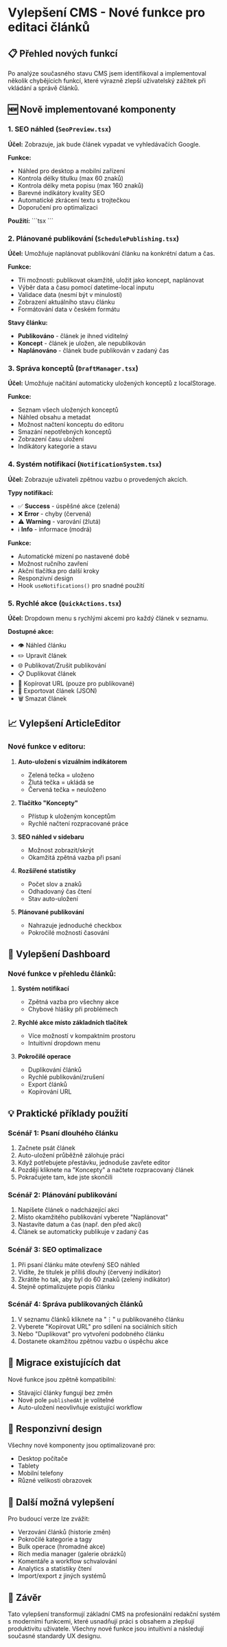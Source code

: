 # Vylepšení CMS - Nové funkce pro editaci článků

## 📋 Přehled nových funkcí

Po analýze současného stavu CMS jsem identifikoval a implementoval několik chybějících funkcí, které výrazně zlepší uživatelský zážitek při vkládání a správě článků.

## 🆕 Nově implementované komponenty

### 1. SEO náhled (`SeoPreview.tsx`)
**Účel:** Zobrazuje, jak bude článek vypadat ve vyhledávačích Google.

**Funkce:**
- Náhled pro desktop a mobilní zařízení
- Kontrola délky titulku (max 60 znaků)
- Kontrola délky meta popisu (max 160 znaků)
- Barevné indikátory kvality SEO
- Automatické zkrácení textu s trojtečkou
- Doporučení pro optimalizaci

**Použití:**
\`\`\`tsx
<SeoPreview
  title="Název článku"
  excerpt="Popis článku pro SEO"
  url="pavelfiser.cz/aktuality/nazev-clanku"
/>
\`\`\`

### 2. Plánované publikování (`SchedulePublishing.tsx`)
**Účel:** Umožňuje naplánovat publikování článku na konkrétní datum a čas.

**Funkce:**
- Tři možnosti: publikovat okamžitě, uložit jako koncept, naplánovat
- Výběr data a času pomocí datetime-local inputu
- Validace data (nesmí být v minulosti)
- Zobrazení aktuálního stavu článku
- Formátování data v českém formátu

**Stavy článku:**
- **Publikováno** - článek je ihned viditelný
- **Koncept** - článek je uložen, ale nepublikován
- **Naplánováno** - článek bude publikován v zadaný čas

### 3. Správa konceptů (`DraftManager.tsx`)
**Účel:** Umožňuje načítání automaticky uložených konceptů z localStorage.

**Funkce:**
- Seznam všech uložených konceptů
- Náhled obsahu a metadat
- Možnost načtení konceptu do editoru
- Smazání nepotřebných konceptů
- Zobrazení času uložení
- Indikátory kategorie a stavu

### 4. Systém notifikací (`NotificationSystem.tsx`)
**Účel:** Zobrazuje uživateli zpětnou vazbu o provedených akcích.

**Typy notifikací:**
- ✅ **Success** - úspěšné akce (zelená)
- ❌ **Error** - chyby (červená)
- ⚠️ **Warning** - varování (žlutá)
- ℹ️ **Info** - informace (modrá)

**Funkce:**
- Automatické mizení po nastavené době
- Možnost ručního zavření
- Akční tlačítka pro další kroky
- Responzivní design
- Hook `useNotifications()` pro snadné použití

### 5. Rychlé akce (`QuickActions.tsx`)
**Účel:** Dropdown menu s rychlými akcemi pro každý článek v seznamu.

**Dostupné akce:**
- 👁️ Náhled článku
- ✏️ Upravit článek
- 🌐 Publikovat/Zrušit publikování
- 📋 Duplikovat článek
- 🔗 Kopírovat URL (pouze pro publikované)
- 💾 Exportovat článek (JSON)
- 🗑️ Smazat článek

## 📈 Vylepšení ArticleEditor

### Nové funkce v editoru:
1. **Auto-uložení s vizuálním indikátorem**
   - Zelená tečka = uloženo
   - Žlutá tečka = ukládá se
   - Červená tečka = neuloženo

2. **Tlačítko "Koncepty"**
   - Přístup k uloženým konceptům
   - Rychlé načtení rozpracované práce

3. **SEO náhled v sidebaru**
   - Možnost zobrazit/skrýt
   - Okamžitá zpětná vazba při psaní

4. **Rozšířené statistiky**
   - Počet slov a znaků
   - Odhadovaný čas čtení
   - Stav auto-uložení

5. **Plánované publikování**
   - Nahrazuje jednoduché checkbox
   - Pokročilé možnosti časování

## 🔧 Vylepšení Dashboard

### Nové funkce v přehledu článků:
1. **Systém notifikací**
   - Zpětná vazba pro všechny akce
   - Chybové hlášky při problémech

2. **Rychlé akce místo základních tlačítek**
   - Více možností v kompaktním prostoru
   - Intuitivní dropdown menu

3. **Pokročilé operace**
   - Duplikování článků
   - Rychlé publikování/zrušení
   - Export článků
   - Kopírování URL

## 💡 Praktické příklady použití

### Scénář 1: Psaní dlouhého článku
1. Začnete psát článek
2. Auto-uložení průběžně zálohuje práci
3. Když potřebujete přestávku, jednoduše zavřete editor
4. Později kliknete na "Koncepty" a načtete rozpracovaný článek
5. Pokračujete tam, kde jste skončili

### Scénář 2: Plánování publikování
1. Napíšete článek o nadcházející akci
2. Místo okamžitého publikování vyberete "Naplánovat"
3. Nastavíte datum a čas (např. den před akcí)
4. Článek se automaticky publikuje v zadaný čas

### Scénář 3: SEO optimalizace
1. Při psaní článku máte otevřený SEO náhled
2. Vidíte, že titulek je příliš dlouhý (červený indikátor)
3. Zkrátíte ho tak, aby byl do 60 znaků (zelený indikátor)
4. Stejně optimalizujete popis článku

### Scénář 4: Správa publikovaných článků
1. V seznamu článků kliknete na "⋮" u publikovaného článku
2. Vyberete "Kopírovat URL" pro sdílení na sociálních sítích
3. Nebo "Duplikovat" pro vytvoření podobného článku
4. Dostanete okamžitou zpětnou vazbu o úspěchu akce

## 🔄 Migrace existujících dat

Nové funkce jsou zpětně kompatibilní:
- Stávající články fungují bez změn
- Nové pole `publishedAt` je volitelné
- Auto-uložení neovlivňuje existující workflow

## 📱 Responzivní design

Všechny nové komponenty jsou optimalizované pro:
- Desktop počítače
- Tablety
- Mobilní telefony
- Různé velikosti obrazovek

## 🎯 Další možná vylepšení

Pro budoucí verze lze zvážit:
- Verzování článků (historie změn)
- Pokročilé kategorie a tagy
- Bulk operace (hromadné akce)
- Rich media manager (galerie obrázků)
- Komentáře a workflow schvalování
- Analytics a statistiky čtení
- Import/export z jiných systémů

## 📝 Závěr

Tato vylepšení transformují základní CMS na profesionální redakční systém s moderními funkcemi, které usnadňují práci s obsahem a zlepšují produktivitu uživatele. Všechny nové funkce jsou intuitivní a následují současné standardy UX designu.

